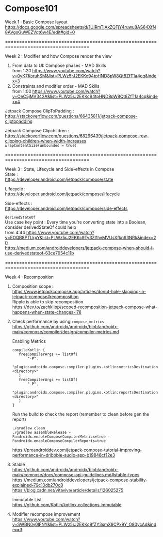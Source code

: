 # Compose101

Week 1 : Basic Compose layout
https://docs.google.com/spreadsheets/d/1UIRmTjAkZQFjY4ruwu8AS64XfN8AVgoGuWEZVqt6w4E/edit#gid=0

====================================================================================

Week 2 : Modifier and how Compose render the view
1. From data to UI: Compose phases - MAD Skills \
from 1:20
https://www.youtube.com/watch?v=0yK7KoruhSM&list=PLWz5rJ2EKKc94tpHND8pW8Qt8ZfT1a4cq&index=3
2. Constraints and modifier order - MAD Skills \
from 1:00
https://www.youtube.com/watch?v=OeC5jMV342A&list=PLWz5rJ2EKKc94tpHND8pW8Qt8ZfT1a4cq&index=4

Jetpack Compose ClipToPadding :\
https://stackoverflow.com/questions/66435811/jetpack-compose-cliptopadding

Jetpack Compose Clipchildren :\
https://stackoverflow.com/questions/68296439/jetpack-compose-row-clipping-children-when-width-increases \
```wrapContentSize(unbounded = true)```

====================================================================================

Week 3 : State, Lifecycle and Side-effects in Compose \
State :\
https://developer.android.com/jetpack/compose/state

Lifecycle :\
https://developer.android.com/jetpack/compose/lifecycle

Side-effects :\
https://developer.android.com/jetpack/compose/side-effects

```derivedStateOf```\
Use case key point : Every time you're converting state into a Boolean, consider derivedStateOf could help \
from 4:44 https://www.youtube.com/watch?v=EOQB8PTLkpY&list=PLWz5rJ2EKKc9Ty3Zl1hvMVUsXfkn93NRk&index=20 \
https://medium.com/androiddevelopers/jetpack-compose-when-should-i-use-derivedstateof-63ce7954c11b

====================================================================================

Week 4 : Recomposition
1. Composition scope :\
https://www.jetpackcompose.app/articles/donut-hole-skipping-in-jetpack-compose#recomposition \
Ripple is able to skip recomposition \
https://dev.to/zachklipp/scoped-recomposition-jetpack-compose-what-happens-when-state-changes-l78

2. Check performance by using ```compose_metrics``` \
   https://github.com/androidx/androidx/blob/androidx-main/compose/compiler/design/compiler-metrics.md 

   Enabling Metrics
   ```
   compileKotlin {
      freeCompilerArgs += listOf(
          "-P",
          "plugin:androidx.compose.compiler.plugins.kotlin:metricsDestination=<directory>"
      )
      freeCompilerArgs += listOf(
          "-P",
          "plugin:androidx.compose.compiler.plugins.kotlin:reportsDestination=<directory>"
      )
   }
   ```
   
   Run the build to check the report (remember to clean before gen the report) 
   ```
   ./gradlew clean
   ./gradlew assembleRelease -Pandroidx.enableComposeCompilerMetrics=true -Pandroidx.enableComposeCompilerReports=true
   ```
   https://proandroiddev.com/jetpack-compose-tutorial-improving-performance-in-dribbble-audio-app-b19848cf12e3

3. Stable \
   https://github.com/androidx/androidx/blob/androidx-main/compose/docs/compose-api-guidelines.md#stable-types \
   https://medium.com/androiddevelopers/jetpack-compose-stability-explained-79c10db270c8 \
   https://blog.csdn.net/vitaviva/article/details/126025275

   Immutable List \
   https://github.com/Kotlin/kotlinx.collections.immutable

4. Modifier recompose improvement \
   https://www.youtube.com/watch?v=SWBN0y0lFNY&list=PLWz5rJ2EKKc8fZY3smX9CPx9Y_O80ycAd&index=3

